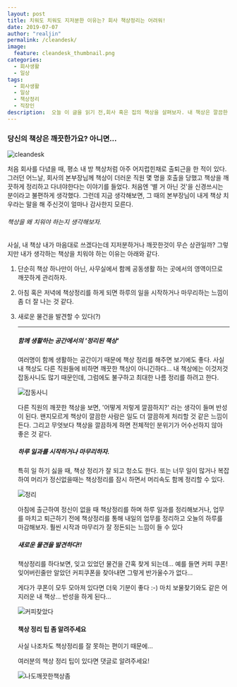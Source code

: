 ```yaml
---
layout: post
title: 치워도 치워도 지저분한 이유는? 회사 책상정리는 어려워!
date: 2019-07-07
author: "realjin"
permalink: /cleandesk/
image:
  feature: cleandesk_thumbnail.png
categories:
  - 회사생활
  - 일상
tags:
  - 회사생활
  - 일상
  - 책상정리
  - 직장인
description:  오늘 이 글을 읽기 전,회사 혹은 집의 책상을 살펴보자. 내 책상은 깔끔한 편인가? 아니면 조금 지저분한 편인가? 책상정리를 평소에 자주 하지는 않지만 주기적으로 해두면 확실히 도움은 되는것같다. 하지만 아직은 어려운 책상정리! 누가 팁 좀 알려주세요. 
---
```


### 당신의 책상은 깨끗한가요? 아니면...

![cleandesk](https://lh3.googleusercontent.com/JQgMZZJWXPrMzMxNQBk0Suzb0_iWDTLwmv4AMfl-83utyKA_4mvjr8nmmWUfD3WFDJgbDoecYY-07varTUsWnnL8Apx_84ZFlBRtFK9cA5UGd9xHc5pxBZE4QllQuAj-1Mvyl4gLNEXDV07ffo0vURgTpp7Nksu_zW9at8ifwp2D2J8KwJhZrKW5R5OffT4op8P78K-xqOHvJt8M_TXQNefFQT-DDEHjSCNlkrLoo6vTYuqUIDZ2pGrh5rR_fCIHUtYpgL2hp4H5X_U_wCHs8txn_pgCFD228hzErnQoQYNHmxCQFipNG4L-OizriuJ-DhY-ghm7Jm7Ku3v4N3V9rcTFdgT7zUGM2c_rXgzRRbaJyMjZtnnZrYqVWjom91GMEBN3wQlKMVhDsePZxtnhTZCsrAKe15rXYzQ05sdNs4ToV8m9db5oLWKpgfS_h4I4HUWvAXCL8BWgCzaIx5bFX3OtjfpcqzkzSGbfUz_U3p5yuhrrE_NCKvN8WrWEFkiphvu_gGkE15YVkiO_Ifn2lLA9dfMtycbvQ9bUCYAIAaKUxsmY6KBTa8HlBEpP2q0--Gtc0HxreIztoT-3E2-idagoPWbHgi6mtNG-G0G0DNzxecNTgxY_vkU9KGRUFnFJPsbvQfd8GJoP-ELstZhOYYcNYpnGBXE=w1355-h903-no)

처음 회사를 다녔을 때, 평소 내 방 책상처럼 아주 어지럽힌채로 출퇴근을 한 적이 있다. 그러던 어느날, 회사의 본부장님께 책상이 더러운 직원 몇 명을 호출을 당했고 책상을 깨끗하게 정리하고 다녀야한다는 이야기를 들었다. 처음엔 '별 거 아닌 것'을 신경쓰시는 분이라고 불편하게 생각했다. 그런데 지금 생각해보면, 그 때의 본부장님이 내게 책상 치우라는 말을 해 주신것이 얼마나 감사한지 모른다.

###### 책상을 왜 치워야 하는지 생각해보자.

사실, 내 책상 내가 마음대로 쓰겠다는데 지저분하거나 깨끗한것이 무슨 상관일까? 
그렇지만 내가 생각하는 책상을 치워야 하는 이유는 아래와 같다.

1. 단순히 책상 하나만이 아닌, 사무실에서 함께 공동생활 하는 곳에서의 영역이므로 깨끗하게 관리하자.

2. 아침 혹은 저녁에 책상정리를 하게 되면 하루의 일을 시작하거나 마무리하는 느낌이 좀 더 잘 나는 것 같다.

3. 새로운 물건을 발견할 수 있다(?)

   ------

   

   ##### 함께 생활하는 공간에서의 '정리된 책상'

   여러명이 함께 생활하는 공간이기 때문에 책상 정리를 해주면 보기에도 좋다. 
   사실 내 책상도 다른 직원들에 비하면 깨끗한 책상이 아니긴하다...
   내 책상에는 이것저것 잡동사니도 많기 때문인데, 그럼에도 불구하고 최대한 나름 정리를 하려고 한다.

   ![잡동사니](https://lh3.googleusercontent.com/FOkugWgjYKmVTsyTKTC6qTOEPMsW4YOdQXJ8UcO3v9fsfwRD89WWneF8yXket-t2-dezSsi5ePbrbFYUeOrpenEBH935WkH5lRKFa5PG7RVBeXx0Zb-YOH6YRbuErZ9UBHV3nsx4pXtmKqsy1S6PD8TaaVNFEeikCemeeSqXj6rP_Cr1mdfFwqrT1YIF_LFhiH26hLmZK8EqeA6AHluXS6HVsrctGTYw1uouY5vtTptDFQ2x2c7AOruP5YlXJRsu0gTTY7UHFl9epkhsmFP7L7acqoSbpFcJpLYaqATTqW4sqIPeZMrZFgHk0tveCkIe2B8hCaRpjDRYhmmjquZnWoldsVrT12FTh-wcSYGKbYkdAIm82bu-Daezpia8Zjw4-ev7zRS5HXj8GoQtLU12oC04zoQ77-ee3Ib8pxtCn5HPRUE_40tkbEbUS6n8foCKl7swv3StNz9dQdgYJTyX3Rj9xyWBncFDylxjP2itpmUlLWk014D-nCJTtUY_jcFajJINE-OoRS1Ia8PI0I_6aUEMABljkjnN_rf7YiNgsHw70ydodldFqc7RTPNd3PWdh12LllQ56vWSkoOp7_9D-OJgRx83eobczEB8izrKpvd1ZIphHK3x-dVFS5fYcK2PxdFve1sWyj5pabO4F9jaM4J4zyBBQNg=w1354-h903-no)

   다른 직원의 깨끗한 책상을 보면, '어떻게 저렇게 깔끔하지?' 라는 생각이 들며 반성이 된다. 
   왠지모르게 책상이 깔끔한 사람은 일도 더 깔끔하게 처리할 것 같은 느낌이 든다. 
   그리고 무엇보다 책상을 깔끔하게 하면 전체적인 분위기가 어수선하지 않아 좋은 것 같다.

   ##### 하루 일과를 시작하거나 마무리하자.

   특히 일 하기 싫을 때, 책상 정리가 잘 되고 청소도 한다. 
   또는 너무 일이 많거나 복잡하여 머리가 정신없을때는 
   책상정리를 잠시 하면서 머리속도 함께 정리할 수 있다.

   ![정리](https://lh3.googleusercontent.com/33nybMBu_0KrAMByZ1DVkmaFox55MnI8H2Q4VUDl8FJ7093PvLoA1z_xuK3ae8WU-Jps5xSpsXqyhmYhRa0e-5AzANGprj9LvnjCYiqUcMYMvPby3gU34iFAvC4c5B4V3MY7sLrf8AnlJtSZEMCsVkHvleMlM9fSh9wqayo5kEyPRK2J0hu0DgBrniOBlbh2eMp5E-6CThxZXx1zc_n5aQ4dnwRtUmoRJTgBZJDhqRcjvnKuKU600Uc-34oO5nN_bqfwrnTslXojZVHgNt3ScF8d0oxKVzQCU62f7FFu08qyFk4Z0GbnzF0Z4XILuw8d09_78d8t_gmt6c-oES5R8I5bfh9Yz28R1z7ncpt4AXTBx_Ngm8i3UtREVRzOqEz5QYEiHCcMcldrxiCqAI4jkDzAvRYEJmVzXF8RB6udE53EO3KObxdJXZCxedoO6vAwxWZSo4i3-F_jsd7JMCIRgt1Oo401b_jNhoMFkME_jYSNyMMJ6gRbvVaw2bKI4-a20trjGskJM9j98KTKmWP1ViCwXexuIf7snlB44QkAbRGKMPBeCr_kaRh5bnByoEYVanGdHa23nhdUGFCmnZ4IxD3wop7XXSAlRQ20zxiMkgFf8Ln_NHb3tU3kh2y4jgCktunVB2-9Gavbpcw6hf0OlhscONIHvjQ=w1355-h903-no)

   아침에 출근하여 정신이 없을 때 책상정리를 하며 하루 일과를 정리해보거나, 
   업무를 마치고 퇴근하기 전에 책상정리를 통해 내일의 업무를 정리하고 오늘의 하루를 마감해보자. 
   훨씬 시작과 마무리가 잘 정돈되는 느낌이 들 수 있다

   ##### 새로운 물견을 발견하다!!

   책상정리를 하다보면, 잊고 있었던 물건을 간혹 찾게 되는데... 예를 들면 커피 쿠폰!
   잊어버린줄만 알았던 커피쿠폰을 찾아내면 그렇게 반가울수가 없다... 

   게다가 쿠폰이 모두 모아져 있다면 더욱 기분이 좋다 :-) 
   마치 보물찾기와도 같은 어지러운 내 책상... 반성을 하게 된다...

   ![커피찾았다](https://lh3.googleusercontent.com/qYlAIzNKbXU9X6u5Kkmb9bGoxpvlUnh6sj-FXNJ0uCzsS7_Sg0M5ey8lgxRYg2rkPePjDMdTnhGDDwlgfJUORQ0vyyvn1GUZAKLsMKJoi8sMfrNH48sPCffCG4jRc7nPLiqarn3Xrd0v-QKr4IWSluq_OTTQmJ97SPSCYuQuIgCY6IQrn2r0VewonxfG4BczISW7m5ebaXInaUpKpRjSiuCtDMBm5Om3NEXUrxvht47T-RaqQMUtt7UOe3PKMV-G_L9zm5NhRrE7Fg91E1EEv2ElVNYe5xOfYMJs3RddKzFaqU6pzn90I7T2Gxz46dRa2oNnin6PSrHLR3zb56o7rox6KWiH_gnE1AfF_qBWt9GbqkAYSGNyqMS7VLixEKpPOqMW4Wp9t7pvGJY7OHlKVnBIG03WOt7_7ObdS73m5fRGOChb2ma05BZD427om9BGyMMtt3C-PPWTlR94tdMxrh4ezKJc1NOxKKpVqkZFZ329UfoWV2OGJFlQCi2Bs-eFf-aZ2zZtPwmG7_JHHWKGqTT4JgJdpxOwu54v27CUeU2qAbOTiWIkGqZMHn-N4BqQz_7ArG5DPDPKf0rmxdOjCarJiP4RKs6B-WpnLJHSf2tQ4SY2A-rhZH9ZxQ9t_BeGAqBREGVfKRAqLGmVKMDCScRJqhbPTuI=w1265-h843-no)

   #### 책상 정리 팁 좀 알려주세요

   사실 나조차도 책상정리를 잘 못하는 편이기 때문에...

   여러분의 책상 정리 팁이 있다면 댓글로 알려주세요!

   ![나도깨끗한책상좀](https://lh3.googleusercontent.com/ZMfyTKSdz1saJOOTLD-nEjTC6CnISToRKsI0IpYNRc9T5ZRbrGFU5ZhuDzFmG9D8imkKRJpa3Yhl63DIlqI-zx1gEk-jgA9LcBxXKKMoUoljuuzoTKcOH0l44HZDbO8ZI8NmavPkosxi9GegQO4QRCtsWMguLMRR6voFqkfhU5Iq5m1CuO64Z2ixEjRDl1GD5njuIc8lIpeEe9_-DPQWwk-w2wdvR2Lhkzp_JoUafOCQyzQ-l3lGrAiu8EnzhxX6mqzy8PrXnmLGBIBmQ4nW06_oBK23V6YUhe1CiOWTePznPoM5FYp3CfZMag6gagr_E5Xkm-N0uEjfEGIUjSxSh-FXvZgZRIsrn9fofeWuJ3GaZPk-IGhJ-sn7uNeK_q9qZGlwf2gF61A2LBbAKtnqgeekg7g8JdxCe_y_sigfhhbXcq9MCpVCGQ2fb2atN7s6d0oIgGlTYSpqDMuh1PpGMKKieY11VSbY_xGGI7B8ca63Nzeoi6bBLxm1yn6IzeaoNYyGyt2XYUdLUx0jBs5OefaDXKeyMJmQP8ptSEgE5th2z6R40wOnAz5YzGyMToZLHLLBXv-XTCOhJkShuDZoxGwtdJqsS5dxWFsGQ6GE6SvHE5jj3xmZU-efbxq0wbKViMnfJKr73v-eAJI7lMbAArKrNUKoEPI=w1355-h903-no)